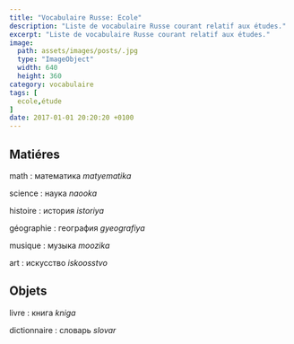 ```yaml
---
title: "Vocabulaire Russe: Ecole"
description: "Liste de vocabulaire Russe courant relatif aux études."
excerpt: "Liste de vocabulaire Russe courant relatif aux études."
image:
  path: assets/images/posts/.jpg
  type: "ImageObject"
  width: 640
  height: 360
category: vocabulaire
tags: [
  ecole,étude
]
date: 2017-01-01 20:20:20 +0100
---
```


## Matiéres

math
: математика
*matyematika*

science
: наука
*naooka*

histoire
: история
*istoriya*

géographie
: география
*gyeografiya*

musique
: музыка
*moozika*

art
: искусство
*iskoosstvo*


## Objets

livre
: книга
*kniga*

dictionnaire
: словарь
*slovar*
